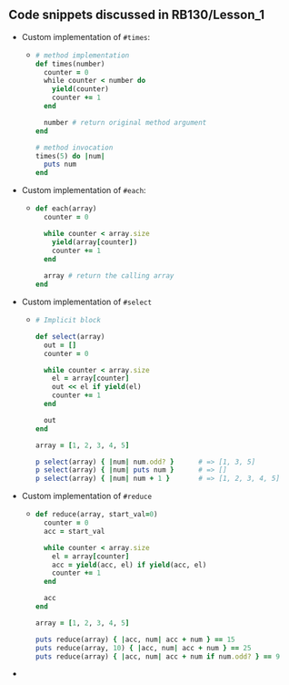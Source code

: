 ## Code snippets discussed in RB130/Lesson_1



* Custom implementation of `#times`:

  * ```ruby
    # method implementation
    def times(number)
      counter = 0
      while counter < number do
        yield(counter)
        counter += 1
      end
    
      number # return original method argument
    end
    
    # method invocation
    times(5) do |num|
      puts num
    end
    ```

* Custom implementation of `#each`:

  * ```ruby
    def each(array)
      counter = 0
    
      while counter < array.size
        yield(array[counter])
        counter += 1
      end
      
      array # return the calling array
    end
    ```

* Custom implementation of `#select`

  * ```ruby
    # Implicit block
    
    def select(array)
      out = []
      counter = 0
    
      while counter < array.size
        el = array[counter]
        out << el if yield(el)
        counter += 1
      end
    
      out
    end
    
    array = [1, 2, 3, 4, 5]
    
    p select(array) { |num| num.odd? }      # => [1, 3, 5]
    p select(array) { |num| puts num }      # => []
    p select(array) { |num| num + 1 }       # => [1, 2, 3, 4, 5]
    ```

* Custom implementation of `#reduce`

  * ```ruby
    def reduce(array, start_val=0)
      counter = 0
      acc = start_val
    
      while counter < array.size
        el = array[counter]
        acc = yield(acc, el) if yield(acc, el)
        counter += 1
      end
    
      acc
    end
    
    array = [1, 2, 3, 4, 5]
    
    puts reduce(array) { |acc, num| acc + num } == 15
    puts reduce(array, 10) { |acc, num| acc + num } == 25
    puts reduce(array) { |acc, num| acc + num if num.odd? } == 9
    ```

* 

